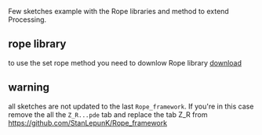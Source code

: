Few sketches example with the Rope libraries and method to extend Processing.

## rope library
to use the set rope method you need to downlow Rope library
[download](https://github.com/StanLepunK/Rope/blob/master/build_rope/Rope.zip)

## warning
all sketches are not updated to the last `Rope_framework`. If you're in this case remove the all the `Z_R...pde` tab and replace the tab Z_R from https://github.com/StanLepunK/Rope_framework
